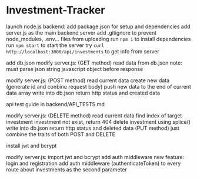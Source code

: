 # Investment-Tracker

launch node.js backend:
add package.json for setup and dependencies
add server.js as the main backend server
add .gitignore to prevent node_modules, .env... files from uploading
run `npm i` to install dependencies
run `npm start` to start the server
try `curl http://localhost:3000/api/investments` to get info from server

add db.json
modify server.js: 
(GET method)
read data from db.json
note: must parse json string javascript object before response

modify server.js: 
(POST method)
read current data
create new data (generate id and conbine request body)
push new data to the end of current data array
write into db.json
return http status and created data

api test guide in backend/API_TESTS.md

modify server.js:
(DELETE method)
read current data
find index of target investment
investment not exist, return 404
delete investment using splice()
write into db.json
return http status and deleted data
(PUT method)
just combine the traits of both POST and DELETE

install jwt and bcrypt

modify server.js:
import jwt and bcrypt
add auth middleware
new feature: login and registration
add auth middleware (authenticateToken) to every route about investments as the second parameter

